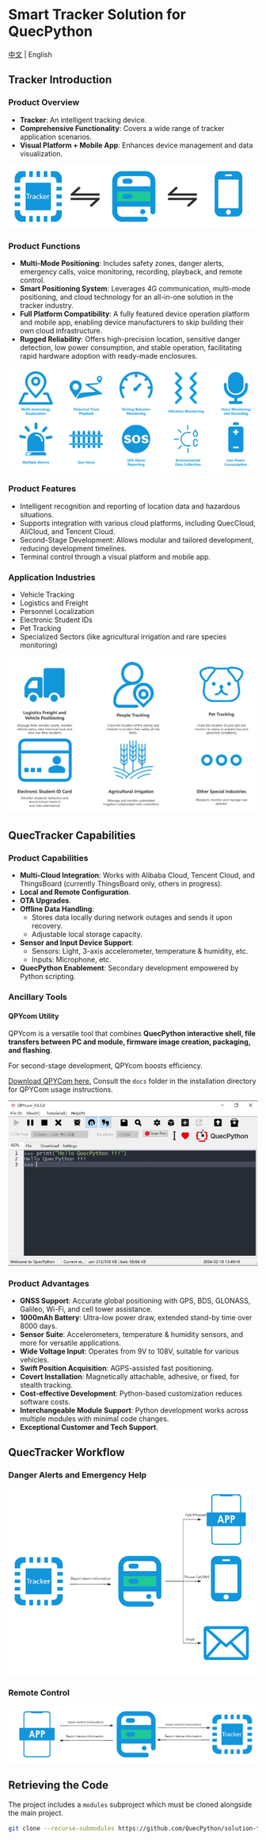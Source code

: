 # Smart Tracker Solution for QuecPython

[中文](readme_zh.md) | English

## Tracker Introduction

### Product Overview

- **Tracker**: An intelligent tracking device.
- **Comprehensive Functionality**: Covers a wide range of tracker application scenarios.
- **Visual Platform + Mobile App**: Enhances device management and data visualization.

![](./docs/en/media/tracker_process.png)

### Product Functions
- **Multi-Mode Positioning**: Includes safety zones, danger alerts, emergency calls, voice monitoring, recording, playback, and remote control.
- **Smart Positioning System**: Leverages 4G communication, multi-mode positioning, and cloud technology for an all-in-one solution in the tracker industry.
- **Full Platform Compatibility**: A fully featured device operation platform and mobile app, enabling device manufacturers to skip building their own cloud infrastructure.
- **Rugged Reliability**: Offers high-precision location, sensitive danger detection, low power consumption, and stable operation, facilitating rapid hardware adoption with ready-made enclosures.

![](./docs/en/media/tracker_funcion.png)

### Product Features
- Intelligent recognition and reporting of location data and hazardous situations.
- Supports integration with various cloud platforms, including QuecCloud, AliCloud, and Tencent Cloud.
- Second-Stage Development: Allows modular and tailored development, reducing development timelines.
- Terminal control through a visual platform and mobile app.

### Application Industries
- Vehicle Tracking
- Logistics and Freight
- Personnel Localization
- Electronic Student IDs
- Pet Tracking
- Specialized Sectors (like agricultural irrigation and rare species monitoring)

![](./docs/en/media/tracker_application.png)

## QuecTracker Capabilities

### Product Capabilities
- **Multi-Cloud Integration**: Works with Alibaba Cloud, Tencent Cloud, and ThingsBoard (currently ThingsBoard only, others in progress).
- **Local and Remote Configuration**.
- **OTA Upgrades**.
- **Offline Data Handling**:
  - Stores data locally during network outages and sends it upon recovery.
  - Adjustable local storage capacity.
- **Sensor and Input Device Support**:
  - Sensors: Light, 3-axis accelerometer, temperature & humidity, etc.
  - Inputs: Microphone, etc.
- **QuecPython Enablement**: Secondary development empowered by Python scripting.

### Ancillary Tools

#### QPYcom Utility

QPYcom is a versatile tool that combines **QuecPython interactive shell, file transfers between PC and module, firmware image creation, packaging, and flashing**.

For second-stage development, QPYcom boosts efficiency.

[Download QPYCom here.](https://python.quectel.com/download)
Consult the `docs` folder in the installation directory for QPYCom usage instructions.

![](./docs/en/media/QPYCom_V3.3.0.png)

### Product Advantages
- **GNSS Support**: Accurate global positioning with GPS, BDS, GLONASS, Galileo, Wi-Fi, and cell tower assistance.
- **1000mAh Battery**: Ultra-low power draw, extended stand-by time over 8000 days.
- **Sensor Suite**: Accelerometers, temperature & humidity sensors, and more for versatile applications.
- **Wide Voltage Input**: Operates from 9V to 108V, suitable for various vehicles.
- **Swift Position Acquisition**: AGPS-assisted fast positioning.
- **Covert Installation**: Magnetically attachable, adhesive, or fixed, for stealth tracking.
- **Cost-effective Development**: Python-based customization reduces software costs.
- **Interchangeable Module Support**: Python development works across multiple modules with minimal code changes.
- **Exceptional Customer and Tech Support**.

## QuecTracker Workflow

### Danger Alerts and Emergency Help

![](./docs/en/media/tracker_alert.png)

### Remote Control

![](./docs/en/media/solution-tracker-102.png)

## Retrieving the Code

The project includes a `modules` subproject which must be cloned alongside the main project.

```bash
git clone --recurse-submodules https://github.com/QuecPython/solution-tracker.git
```